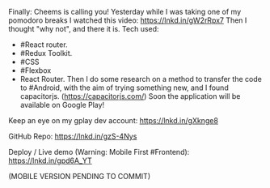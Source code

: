 Finally: Cheems is calling you!
Yesterday while I was taking one of my pomodoro breaks I watched this video:
https://lnkd.in/gW2rRpx7
Then I thought "why not", and there it is.
Tech used:
- #React router.
- #Redux Toolkit.
- #CSS
- #Flexbox
- React Router.
Then I do some research on a method to transfer the code to #Android, with the aim of trying something new, and I found capacitorjs. (https://capacitorjs.com/)
Soon the application will be available on Google Play!

Keep an eye on my gplay dev account:
https://lnkd.in/gXknge8

GitHub Repo:
https://lnkd.in/gzS-4Nys

Deploy / Live demo (Warning: Mobile First #Frontend):
https://lnkd.in/gpd6A_YT

(MOBILE VERSION PENDING TO COMMIT)
